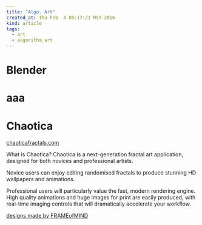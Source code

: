 ```yaml
---
title: "Algo. Art"
created_at: Thu Feb  4 05:17:21 MST 2016
kind: article
tags:
  - art
  - algorithm_art
---
```


# Blender

# aaa

<a href="" target="_blank"></a>

# Chaotica

<a href="http://chaoticafractals.com/" target="_blank">chaoticafractals.com</a>

What is Chaotica?  Chaotica is a next-generation fractal art application,
designed for both novices and professional artists.

Novice users can enjoy editing randomised fractals to produce stunning
HD wallpapers and animations.

Professional users will particularly value the fast, modern rendering
engine. High quality animations and huge images for print are easily
produced, with real-time imaging controls that will dramatically
accelerate your workflow.


<a href="http://www.frameofmind.be/" target="_blank">designs made by FRAMEofMIND</a>

<!--
html boilerplate
<a href="" target="_blank"></a>
<a name=""></a>
<img src="" width="400px">
<ul>
  <li></li>
</ul>
<pre>
</pre>
<pre><code>
</code></pre>
-->
